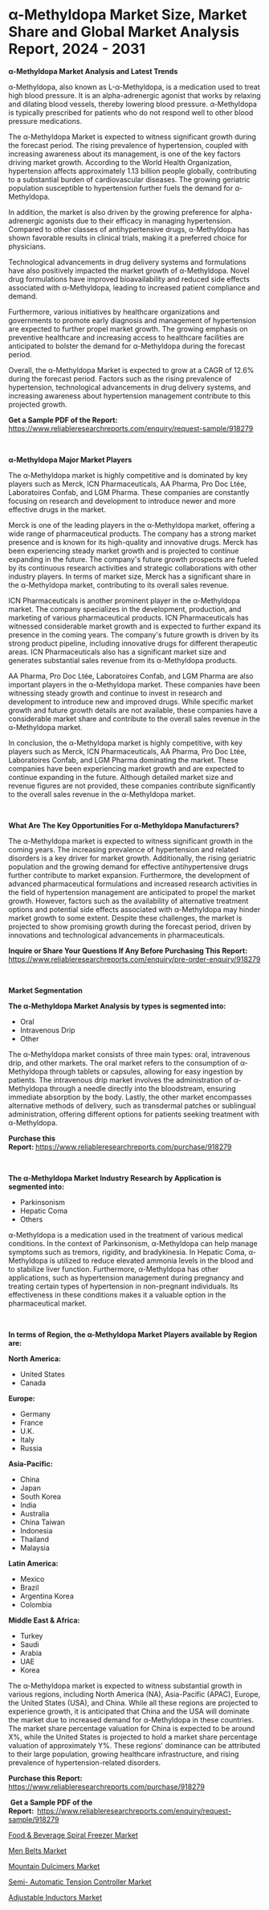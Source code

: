 <p><h1>α-Methyldopa Market Size, Market Share and Global Market Analysis Report, 2024 - 2031</h1></p><p><strong>α-Methyldopa Market Analysis and Latest Trends</strong></p>
<p><p>α-Methyldopa, also known as L-α-Methyldopa, is a medication used to treat high blood pressure. It is an alpha-adrenergic agonist that works by relaxing and dilating blood vessels, thereby lowering blood pressure. α-Methyldopa is typically prescribed for patients who do not respond well to other blood pressure medications.</p><p>The α-Methyldopa Market is expected to witness significant growth during the forecast period. The rising prevalence of hypertension, coupled with increasing awareness about its management, is one of the key factors driving market growth. According to the World Health Organization, hypertension affects approximately 1.13 billion people globally, contributing to a substantial burden of cardiovascular diseases. The growing geriatric population susceptible to hypertension further fuels the demand for α-Methyldopa.</p><p>In addition, the market is also driven by the growing preference for alpha-adrenergic agonists due to their efficacy in managing hypertension. Compared to other classes of antihypertensive drugs, α-Methyldopa has shown favorable results in clinical trials, making it a preferred choice for physicians.</p><p>Technological advancements in drug delivery systems and formulations have also positively impacted the market growth of α-Methyldopa. Novel drug formulations have improved bioavailability and reduced side effects associated with α-Methyldopa, leading to increased patient compliance and demand.</p><p>Furthermore, various initiatives by healthcare organizations and governments to promote early diagnosis and management of hypertension are expected to further propel market growth. The growing emphasis on preventive healthcare and increasing access to healthcare facilities are anticipated to bolster the demand for α-Methyldopa during the forecast period.</p><p>Overall, the α-Methyldopa Market is expected to grow at a CAGR of 12.6% during the forecast period. Factors such as the rising prevalence of hypertension, technological advancements in drug delivery systems, and increasing awareness about hypertension management contribute to this projected growth.</p></p>
<p><strong>Get a Sample PDF of the Report:&nbsp;</strong> <a href="https://www.reliableresearchreports.com/enquiry/request-sample/918279">https://www.reliableresearchreports.com/enquiry/request-sample/918279</a></p>
<p>&nbsp;</p>
<p><strong>α-Methyldopa Major Market Players</strong></p>
<p><p>The α-Methyldopa market is highly competitive and is dominated by key players such as Merck, ICN Pharmaceuticals, AA Pharma, Pro Doc Ltée, Laboratoires Confab, and LGM Pharma. These companies are constantly focusing on research and development to introduce newer and more effective drugs in the market.</p><p>Merck is one of the leading players in the α-Methyldopa market, offering a wide range of pharmaceutical products. The company has a strong market presence and is known for its high-quality and innovative drugs. Merck has been experiencing steady market growth and is projected to continue expanding in the future. The company's future growth prospects are fueled by its continuous research activities and strategic collaborations with other industry players. In terms of market size, Merck has a significant share in the α-Methyldopa market, contributing to its overall sales revenue.</p><p>ICN Pharmaceuticals is another prominent player in the α-Methyldopa market. The company specializes in the development, production, and marketing of various pharmaceutical products. ICN Pharmaceuticals has witnessed considerable market growth and is expected to further expand its presence in the coming years. The company's future growth is driven by its strong product pipeline, including innovative drugs for different therapeutic areas. ICN Pharmaceuticals also has a significant market size and generates substantial sales revenue from its α-Methyldopa products.</p><p>AA Pharma, Pro Doc Ltée, Laboratoires Confab, and LGM Pharma are also important players in the α-Methyldopa market. These companies have been witnessing steady growth and continue to invest in research and development to introduce new and improved drugs. While specific market growth and future growth details are not available, these companies have a considerable market share and contribute to the overall sales revenue in the α-Methyldopa market.</p><p>In conclusion, the α-Methyldopa market is highly competitive, with key players such as Merck, ICN Pharmaceuticals, AA Pharma, Pro Doc Ltée, Laboratoires Confab, and LGM Pharma dominating the market. These companies have been experiencing market growth and are expected to continue expanding in the future. Although detailed market size and revenue figures are not provided, these companies contribute significantly to the overall sales revenue in the α-Methyldopa market.</p></p>
<p>&nbsp;</p>
<p><strong>What Are The Key Opportunities For α-Methyldopa Manufacturers?</strong></p>
<p><p>The α-Methyldopa market is expected to witness significant growth in the coming years. The increasing prevalence of hypertension and related disorders is a key driver for market growth. Additionally, the rising geriatric population and the growing demand for effective antihypertensive drugs further contribute to market expansion. Furthermore, the development of advanced pharmaceutical formulations and increased research activities in the field of hypertension management are anticipated to propel the market growth. However, factors such as the availability of alternative treatment options and potential side effects associated with α-Methyldopa may hinder market growth to some extent. Despite these challenges, the market is projected to show promising growth during the forecast period, driven by innovations and technological advancements in pharmaceuticals.</p></p>
<p><strong>Inquire or Share Your Questions If Any Before Purchasing This Report:</strong> <a href="https://www.reliableresearchreports.com/enquiry/pre-order-enquiry/918279">https://www.reliableresearchreports.com/enquiry/pre-order-enquiry/918279</a></p>
<p>&nbsp;</p>
<p><strong>Market Segmentation</strong></p>
<p><strong>The α-Methyldopa Market Analysis by types is segmented into:</strong></p>
<p><ul><li>Oral</li><li>Intravenous Drip</li><li>Other</li></ul></p>
<p><p>The α-Methyldopa market consists of three main types: oral, intravenous drip, and other markets. The oral market refers to the consumption of α-Methyldopa through tablets or capsules, allowing for easy ingestion by patients. The intravenous drip market involves the administration of α-Methyldopa through a needle directly into the bloodstream, ensuring immediate absorption by the body. Lastly, the other market encompasses alternative methods of delivery, such as transdermal patches or sublingual administration, offering different options for patients seeking treatment with α-Methyldopa.</p></p>
<p><strong>Purchase this Report:&nbsp;</strong><a href="https://www.reliableresearchreports.com/purchase/918279">https://www.reliableresearchreports.com/purchase/918279</a></p>
<p>&nbsp;</p>
<p><strong>The α-Methyldopa Market Industry Research by Application is segmented into:</strong></p>
<p><ul><li>Parkinsonism</li><li>Hepatic Coma</li><li>Others</li></ul></p>
<p><p>α-Methyldopa is a medication used in the treatment of various medical conditions. In the context of Parkinsonism, α-Methyldopa can help manage symptoms such as tremors, rigidity, and bradykinesia. In Hepatic Coma, α-Methyldopa is utilized to reduce elevated ammonia levels in the blood and to stabilize liver function. Furthermore, α-Methyldopa has other applications, such as hypertension management during pregnancy and treating certain types of hypertension in non-pregnant individuals. Its effectiveness in these conditions makes it a valuable option in the pharmaceutical market.</p></p>
<p>&nbsp;</p>
<p><strong>In terms of Region, the α-Methyldopa Market Players available by Region are:</strong></p>
<p>
    <p> <strong> North America: </strong>
        <ul>
            <li>United States</li>
            <li>Canada</li>
        </ul>
        </p> 
    <p> <strong> Europe: </strong>
        <ul>
            <li>Germany</li>
            <li>France</li>
            <li>U.K.</li>
            <li>Italy</li>
            <li>Russia</li>
        </ul>
        </p> 
    <p> <strong> Asia-Pacific: </strong>
        <ul>
            <li>China</li>
            <li>Japan</li>
            <li>South Korea</li>
            <li>India</li>
            <li>Australia</li>
            <li>China Taiwan</li>
            <li>Indonesia</li>
            <li>Thailand</li>
            <li>Malaysia</li>
        </ul>
        </p> 
    <p> <strong> Latin America: </strong>
        <ul>
            <li>Mexico</li>
            <li>Brazil</li>
            <li>Argentina Korea</li>
            <li>Colombia</li>
        </ul>
        </p> 
    <p> <strong> Middle East & Africa: </strong>
        <ul>
            <li>Turkey</li>
            <li>Saudi</li>
            <li>Arabia</li>
            <li>UAE</li>
            <li>Korea</li>
        </ul>
    </p>
    </p>
<p><p>The α-Methyldopa market is expected to witness substantial growth in various regions, including North America (NA), Asia-Pacific (APAC), Europe, the United States (USA), and China. While all these regions are projected to experience growth, it is anticipated that China and the USA will dominate the market due to increased demand for α-Methyldopa in these countries. The market share percentage valuation for China is expected to be around X%, while the United States is projected to hold a market share percentage valuation of approximately Y%. These regions' dominance can be attributed to their large population, growing healthcare infrastructure, and rising prevalence of hypertension-related disorders.</p></p>
<p><strong>Purchase this Report: </strong><a href="https://www.reliableresearchreports.com/purchase/918279">https://www.reliableresearchreports.com/purchase/918279</a></p>
<p>&nbsp;<strong>Get a Sample PDF of the Report:&nbsp;&nbsp;</strong><a href="https://www.reliableresearchreports.com/enquiry/request-sample/918279">https://www.reliableresearchreports.com/enquiry/request-sample/918279</a></p>
<p><strong></strong></p>
<p><p><a href="https://issuu.com/reportprime-2/docs/food-beverage-spiral-freezer-market-size-2030.pptx">Food & Beverage Spiral Freezer Market</a></p><p><a href="https://medium.com/@karleelakin435/men-belts-market-trends-forecast-and-competitive-analysis-to-2031-68558f00539e">Men Belts Market</a></p><p><a href="https://medium.com/p/923f2d9e7cbb/edit">Mountain Dulcimers Market</a></p><p><a href="https://issuu.com/reportprime-2/docs/semi-automatic-tension-controller-market-size-2030">Semi- Automatic Tension Controller Market</a></p><p><a href="https://medium.com/p/3024915d17fb/edit">Adjustable Inductors Market</a></p></p>